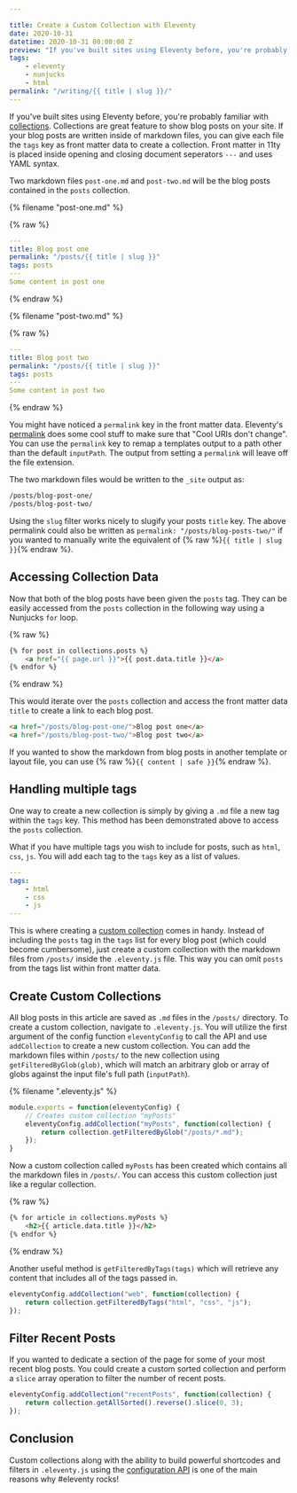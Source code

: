 ```yaml
---

title: Create a Custom Collection with Eleventy
date: 2020-10-31
datetime: 2020-10-31 00:00:00 Z
preview: "If you've built sites using Eleventy before, you're probably familiar with collections. Using the Configuration API allows for creating custom collections which can be useful to only show certain posts on your site."
tags: 
    - eleventy
    - nunjucks
    - html
permalink: "/writing/{{ title | slug }}/"
---
```


If you've built sites using Eleventy before, you're probably familiar with [collections](https://www.11ty.dev/docs/collections/). Collections are great feature to show blog posts on your site. If your blog posts are written inside of markdown files, you can give each file the `tags` key as front matter data to create a collection. Front matter in 11ty is placed inside opening and closing document seperators `---` and uses YAML syntax. 

Two markdown files `post-one.md` and `post-two.md` will be the blog posts contained in the `posts` collection.

{% filename "post-one.md" %}

{% raw %}
```yaml
---
title: Blog post one
permalink: "/posts/{{ title | slug }}"
tags: posts
---
Some content in post one
```
{% endraw %}

{% filename "post-two.md" %}

{% raw %}
```yaml
---
title: Blog post two
permalink: "/posts/{{ title | slug }}"
tags: posts
---
Some content in post two
```
{% endraw %}

You might have noticed a `permalink` key in the front matter data. Eleventy's [permalink](https://www.11ty.dev/docs/permalinks/) does some cool stuff to make sure that "Cool URIs don't change". You can use the `permalink` key to remap a templates output to a path other than the default `inputPath`. The output from setting a `permalink` will leave off the file extension.

The two markdown files would be written to the `_site` output as:

```html
/posts/blog-post-one/
/posts/blog-post-two/
```

Using the `slug` filter works nicely to slugify your posts `title` key. The above permalink could also be written as `permalink: "/posts/blog-posts-two/"` if you wanted to manually write the equivalent of {% raw %}`{{ title | slug }}`{% endraw %}. 

<h2 class="post-heading">Accessing Collection Data</h2>

Now that both of the blog posts have been given the `posts` tag. They can be easily accessed from the `posts` collection in the following way using a Nunjucks `for` loop.

{% raw %}
```html
{% for post in collections.posts %}
    <a href="{{ page.url }}">{{ post.data.title }}</a>
{% endfor %}
```
{% endraw %}

This would iterate over the `posts` collection and access the front matter data `title` to create a link to each blog post.

```html
<a href="/posts/blog-post-one/">Blog post one</a>
<a href="/posts/blog-post-two/">Blog post two</a>
```

If you wanted to show the markdown from blog posts in another template or layout file, you can use {% raw %}`{{ content | safe }}`{% endraw %}.

<h2 class="post-heading" id="handling-multiple-tags">Handling multiple tags</h2>

One way to create a new collection is simply by giving a `.md` file a new tag within the `tags` key. This method has been demonstrated above to access the `posts` collection.

What if you have multiple tags you wish to include for posts, such as `html`, `css`, `js`. You will add each tag to the `tags` key as a list of values. 

```yaml
---
tags: 
    - html
    - css
    - js
---
```

This is where creating a [custom collection](https://www.11ty.dev/docs/collections/) comes in handy. Instead of including the `posts` tag in the `tags` list for every blog post (which could become cumbersome), just create a custom collection with the markdown files from `/posts/` inside the `.eleventy.js` file. This way you can omit `posts` from the tags list within front matter data. 

<h2 class="post-heading">Create Custom Collections</h2>

All blog posts in this article are saved as `.md` files in the `/posts/` directory. To create a custom collection, navigate to `.eleventy.js`. You will utilize the first argument of the config function `eleventyConfig` to call the API and use `addCollection` to create a new custom collection. You can add the markdown files within `/posts/` to the new collection using `getFilteredByGlob(glob)`, which will match an arbitrary glob or array of globs against the input file's full path (`inputPath`).

{% filename ".eleventy.js" %}

```js
module.exports = function(eleventyConfig) {
    // Creates custom collection "myPosts"
    eleventyConfig.addCollection("myPosts", function(collection) {
        return collection.getFilteredByGlob("/posts/*.md");
    });
}
```

Now a custom collection called `myPosts` has been created which contains all the markdown files in `/posts/`. You can access this custom collection just like a regular collection.

{% raw %}
```html
{% for article in collections.myPosts %}
    <h2>{{ article.data.title }}</h2>
{% endfor %}
```
{% endraw %}

Another useful method is `getFilteredByTags(tags)` which will retrieve any content that includes all of the tags passed in.

```js
eleventyConfig.addCollection("web", function(collection) {
    return collection.getFilteredByTags("html", "css", "js");
});
```

<h2 class="post-heading">Filter Recent Posts</h2>

If you wanted to dedicate a section of the page for some of your most recent blog posts. You could create a custom sorted collection and perform a `slice` array operation to filter the number of recent posts.

```js
eleventyConfig.addCollection("recentPosts", function(collection) {
    return collection.getAllSorted().reverse().slice(0, 3);
});

```

<h2 class="post-heading">Conclusion</h2>

Custom collections along with the ability to build powerful shortcodes and filters in `.eleventy.js` using the [configuration API](https://www.11ty.dev/docs/config/) is one of the main reasons why #eleventy rocks!